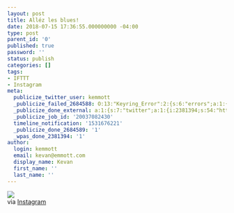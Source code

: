 ```yaml
---
layout: post
title: Alléz les blues!
date: 2018-07-15 17:36:55.000000000 -04:00
type: post
parent_id: '0'
published: true
password: ''
status: publish
categories: []
tags:
- IFTTT
- Instagram
meta:
  publicize_twitter_user: kemmott
  _publicize_failed_2684588: O:13:"Keyring_Error":2:{s:6:"errors";a:1:{s:21:"keyring-request-error";a:1:{i:0;a:6:{s:7:"headers";O:42:"Requests_Utility_CaseInsensitiveDictionary":1:{s:7:"
  _publicize_done_external: a:1:{s:7:"twitter";a:1:{i:2381394;s:54:"https://twitter.com/kemmott/status/1018550020734443520";}}
  _publicize_job_id: '20037082430'
  timeline_notification: '1531676221'
  _publicize_done_2684589: '1'
  _wpas_done_2381394: '1'
author:
  login: kemmott
  email: kevan@emmott.com
  display_name: Kevan
  first_name: ''
  last_name: ''
---
```

<div><img src="{{ site.url }}/assets/images/blog/1a9a2-36588019_196503867708017_3327283805269524480_n.jpg" style="max-width:600px;" />
<div>via <a href="https://ift.tt/2zIEuuQ">Instagram</a></div>
</div>
